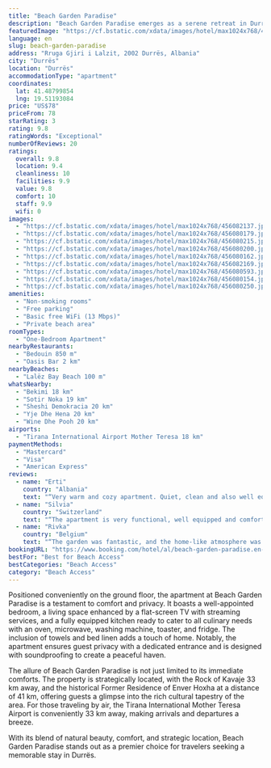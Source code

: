 ```yaml
---
title: "Beach Garden Paradise"
description: "Beach Garden Paradise emerges as a serene retreat in Durrës, a stone's throw away from the pristine Lalëz Bay Beach and within a comfortable distance of 41 km from the historic Skanderbeg Square."
featuredImage: "https://cf.bstatic.com/xdata/images/hotel/max1024x768/456082137.jpg?k=81d9d5443a115d5c55c0c70ac2dc6dff28efed348d050f48906713c03086145c&o=&hp=1"
language: en
slug: beach-garden-paradise
address: "Rruga Gjiri i Lalzit, 2002 Durrës, Albania"
city: "Durrës"
location: "Durrës"
accommodationType: "apartment"
coordinates:
  lat: 41.48799854
  lng: 19.51193084
price: "US$78"
priceFrom: 78
starRating: 3
rating: 9.8
ratingWords: "Exceptional"
numberOfReviews: 20
ratings:
  overall: 9.8
  location: 9.4
  cleanliness: 10
  facilities: 9.9
  value: 9.8
  comfort: 10
  staff: 9.9
  wifi: 0
images:
  - "https://cf.bstatic.com/xdata/images/hotel/max1024x768/456082137.jpg?k=81d9d5443a115d5c55c0c70ac2dc6dff28efed348d050f48906713c03086145c&o=&hp=1"
  - "https://cf.bstatic.com/xdata/images/hotel/max1024x768/456080179.jpg?k=719a215089e14043cda1c932e273888f15b86924734ad0aa8172c7d7403152f2&o=&hp=1"
  - "https://cf.bstatic.com/xdata/images/hotel/max1024x768/456080215.jpg?k=a05d3a804ade0b4f7ea9b8140c2a5a23b064a405c30ae667d68274d9c5e164e4&o=&hp=1"
  - "https://cf.bstatic.com/xdata/images/hotel/max1024x768/456080200.jpg?k=169cb1e31cedadedab3124c7be2717445126b75434db2a80f5727ed7a1b68711&o=&hp=1"
  - "https://cf.bstatic.com/xdata/images/hotel/max1024x768/456080162.jpg?k=c500a3dc926696d453f63b8f1beb670bd665184e12b717ac4d97d8be60f32953&o=&hp=1"
  - "https://cf.bstatic.com/xdata/images/hotel/max1024x768/456082169.jpg?k=f3db5d715535faa07e8e67b1fbb15dc5c26593fce4209f433cbafc94a762b12d&o=&hp=1"
  - "https://cf.bstatic.com/xdata/images/hotel/max1024x768/456080593.jpg?k=24ed6eb61a996c0a64d640570ee3af04beb759c54e41e965f7f613a4a3c8f9f1&o=&hp=1"
  - "https://cf.bstatic.com/xdata/images/hotel/max1024x768/456080154.jpg?k=878646c0f0ef9e75bc2b1dcd01b2306571349fa021ab7889caa89f2f0af7f61b&o=&hp=1"
  - "https://cf.bstatic.com/xdata/images/hotel/max1024x768/456080250.jpg?k=c9d23c925e3341f86f0555a4d9fa7df52cb88e9b7912bdacc9daf488ca65a6c5&o=&hp=1"
amenities:
  - "Non-smoking rooms"
  - "Free parking"
  - "Basic free WiFi (13 Mbps)"
  - "Private beach area"
roomTypes:
  - "One-Bedroom Apartment"
nearbyRestaurants:
  - "Bedouin 850 m"
  - "Oasis Bar 2 km"
nearbyBeaches:
  - "Lalëz Bay Beach 100 m"
whatsNearby:
  - "Bekimi 18 km"
  - "Sotir Noka 19 km"
  - "Sheshi Demokracia 20 km"
  - "Yje Dhe Hena 20 km"
  - "Wine Dhe Pooh 20 km"
airports:
  - "Tirana International Airport Mother Teresa 18 km"
paymentMethods:
  - "Mastercard"
  - "Visa"
  - "American Express"
reviews:
  - name: "Erti"
    country: "Albania"
    text: "“Very warm and cozy apartment. Quiet, clean and also well equipped with all the necessary items you need for your stay. The host is friendly and very communicable, always ready to help and provide the necessary information and solutions for any...”"
  - name: "Silvia"
    country: "Switzerland"
    text: "“The apartment is very functional, well equipped and comfortable. The best asset is definitely the garden, that we enjoy although it was winter. The beach and bars / restaurants open also off season are at walking distance. We liked coming back to...”"
  - name: "Rivka"
    country: "Belgium"
    text: "“The garden was fantastic, and the home-like atmosphere was so great”"
bookingURL: "https://www.booking.com/hotel/al/beach-garden-paradise.en-gb.html?aid=8035640"
bestFor: "Best for Beach Access"
bestCategories: "Beach Access"
category: "Beach Access"
---
```


Positioned conveniently on the ground floor, the apartment at Beach Garden Paradise is a testament to comfort and privacy. It boasts a well-appointed bedroom, a living space enhanced by a flat-screen TV with streaming services, and a fully equipped kitchen ready to cater to all culinary needs with an oven, microwave, washing machine, toaster, and fridge. The inclusion of towels and bed linen adds a touch of home. Notably, the apartment ensures guest privacy with a dedicated entrance and is designed with soundproofing to create a peaceful haven.

The allure of Beach Garden Paradise is not just limited to its immediate comforts. The property is strategically located, with the Rock of Kavaje 33 km away, and the historical Former Residence of Enver Hoxha at a distance of 41 km, offering guests a glimpse into the rich cultural tapestry of the area. For those traveling by air, the Tirana International Mother Teresa Airport is conveniently 33 km away, making arrivals and departures a breeze.

With its blend of natural beauty, comfort, and strategic location, Beach Garden Paradise stands out as a premier choice for travelers seeking a memorable stay in Durrës.